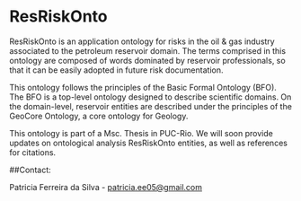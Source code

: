 # ResRiskOnto

ResRiskOnto is an application ontology for risks in the oil & gas industry associated to the petroleum reservoir domain. The terms comprised in this ontology are
composed of words dominated by reservoir professionals, so that it can be easily adopted in future risk documentation.

This ontology follows the principles of the Basic Formal Ontology (BFO). The BFO is a top-level ontology designed to describe scientific domains. On the domain-level, reservoir entities are described under the principles of the GeoCore Ontology, a core ontology for Geology.

This ontology is part of a Msc. Thesis in PUC-Rio. 
We will soon provide updates on ontological analysis ResRiskOnto entities, as well as references for citations.

##Contact:

Patricia Ferreira da Silva - patricia.ee05@gmail.com
